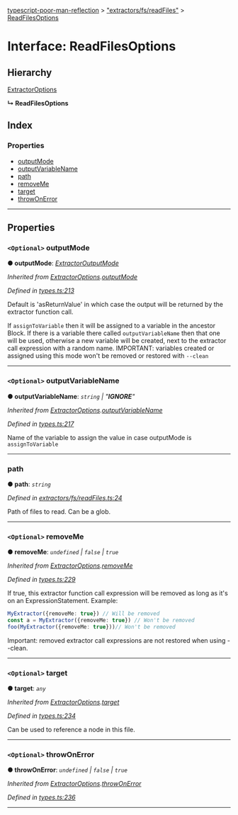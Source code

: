 [typescript-poor-man-reflection](../README.md) > ["extractors/fs/readFiles"](../modules/_extractors_fs_readfiles_.md) > [ReadFilesOptions](../interfaces/_extractors_fs_readfiles_.readfilesoptions.md)

# Interface: ReadFilesOptions

## Hierarchy

 [ExtractorOptions](_types_.extractoroptions.md)

**↳ ReadFilesOptions**

## Index

### Properties

* [outputMode](_extractors_fs_readfiles_.readfilesoptions.md#outputmode)
* [outputVariableName](_extractors_fs_readfiles_.readfilesoptions.md#outputvariablename)
* [path](_extractors_fs_readfiles_.readfilesoptions.md#path)
* [removeMe](_extractors_fs_readfiles_.readfilesoptions.md#removeme)
* [target](_extractors_fs_readfiles_.readfilesoptions.md#target)
* [throwOnError](_extractors_fs_readfiles_.readfilesoptions.md#throwonerror)

---

## Properties

<a id="outputmode"></a>

### `<Optional>` outputMode

**● outputMode**: *[ExtractorOutputMode](../modules/_types_.md#extractoroutputmode)*

*Inherited from [ExtractorOptions](_types_.extractoroptions.md).[outputMode](_types_.extractoroptions.md#outputmode)*

*Defined in [types.ts:213](https://github.com/cancerberosgx/typescript-poor-man-reflection/blob/ab533ef/src/types.ts#L213)*

Default is 'asReturnValue' in which case the output will be returned by the extractor function call.

If `assignToVariable` then it will be assigned to a variable in the ancestor Block. If there is a variable there called `outputVariableName` then that one will be used, otherwise a new variable will be created, next to the extractor call expression with a random name. IMPORTANT: variables created or assigned using this mode won't be removed or restored with `--clean`

___
<a id="outputvariablename"></a>

### `<Optional>` outputVariableName

**● outputVariableName**: *`string` \| "__IGNORE__"*

*Inherited from [ExtractorOptions](_types_.extractoroptions.md).[outputVariableName](_types_.extractoroptions.md#outputvariablename)*

*Defined in [types.ts:217](https://github.com/cancerberosgx/typescript-poor-man-reflection/blob/ab533ef/src/types.ts#L217)*

Name of the variable to assign the value in case outputMode is `assignToVariable`

___
<a id="path"></a>

###  path

**● path**: *`string`*

*Defined in [extractors/fs/readFiles.ts:24](https://github.com/cancerberosgx/typescript-poor-man-reflection/blob/ab533ef/src/extractors/fs/readFiles.ts#L24)*

Path of files to read. Can be a glob.

___
<a id="removeme"></a>

### `<Optional>` removeMe

**● removeMe**: *`undefined` \| `false` \| `true`*

*Inherited from [ExtractorOptions](_types_.extractoroptions.md).[removeMe](_types_.extractoroptions.md#removeme)*

*Defined in [types.ts:229](https://github.com/cancerberosgx/typescript-poor-man-reflection/blob/ab533ef/src/types.ts#L229)*

If true, this extractor function call expression will be removed as long as it's on an ExpressionStatement. Example:

```ts
MyExtractor({removeMe: true}) // Will be removed
const a = MyExtractor({removeMe: true}) // Won't be removed
foo(MyExtractor({removeMe: true}))// Won't be removed
```

Important: removed extractor call expressions are not restored when using --clean.

___
<a id="target"></a>

### `<Optional>` target

**● target**: *`any`*

*Inherited from [ExtractorOptions](_types_.extractoroptions.md).[target](_types_.extractoroptions.md#target)*

*Defined in [types.ts:234](https://github.com/cancerberosgx/typescript-poor-man-reflection/blob/ab533ef/src/types.ts#L234)*

Can be used to reference a node in this file.

___
<a id="throwonerror"></a>

### `<Optional>` throwOnError

**● throwOnError**: *`undefined` \| `false` \| `true`*

*Inherited from [ExtractorOptions](_types_.extractoroptions.md).[throwOnError](_types_.extractoroptions.md#throwonerror)*

*Defined in [types.ts:236](https://github.com/cancerberosgx/typescript-poor-man-reflection/blob/ab533ef/src/types.ts#L236)*

___

